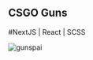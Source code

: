 ## CSGO Guns

#NextJS | React | SCSS

![gunspai](https://user-images.githubusercontent.com/86119976/150894137-4cc4b1c9-2eee-4b62-8ee1-57b8fa493945.jpg)
